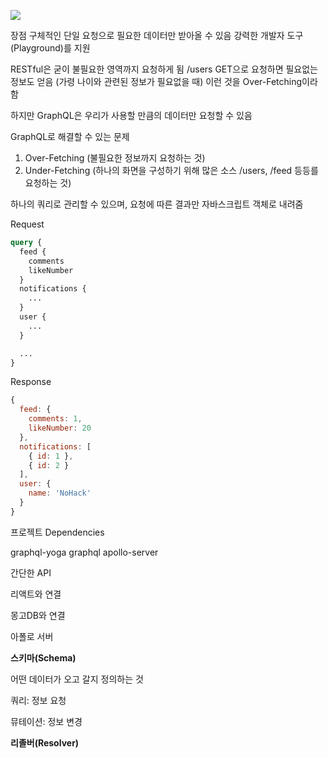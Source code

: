 ![](https://res.cloudinary.com/practicaldev/image/fetch/s--M5dHch5L--/c_limit%2Cf_auto%2Cfl_progressive%2Cq_auto%2Cw_880/https://cdn-images-1.medium.com/max/800/1%2AR6WHuWI0M9I4t-og2yNq-w.png)

장점
구체적인 단일 요청으로 필요한 데이터만 받아올 수 있음
강력한 개발자 도구(Playground)를 지원

RESTful은 굳이 불필요한 영역까지 요청하게 됨
/users GET으로 요청하면 필요없는 정보도 얻음 (가령 나이와 관련된 정보가 필요없을 때)
이런 것을 Over-Fetching이라 함

하지만 GraphQL은 우리가 사용할 만큼의 데이터만 요청할 수 있음

GraphQL로 해결할 수 있는 문제

1. Over-Fetching (불필요한 정보까지 요청하는 것)
2. Under-Fetching (하나의 화면을 구성하기 위해 많은 소스 /users, /feed 등등를 요청하는 것)

하나의 쿼리로 관리할 수 있으며, 요청에 따른 결과만 자바스크립트 객체로 내려줌

Request

```graphql
query {
  feed {
    comments
    likeNumber
  }
  notifications {
    ...
  }
  user {
    ...
  }

  ...
}
```

Response

```javascript
{
  feed: {
    comments: 1,
    likeNumber: 20
  },
  notifications: [
    { id: 1 },
    { id: 2 }
  ],
  user: {
    name: 'NoHack'
  }
}
```

프로젝트 Dependencies

graphql-yoga
graphql
apollo-server

간단한 API

리액트와 연결

몽고DB와 연결

아폴로 서버

**스키마(Schema)**

어떤 데이터가 오고 갈지 정의하는 것

쿼리: 정보 요청

뮤테이션: 정보 변경

**리졸버(Resolver)**
